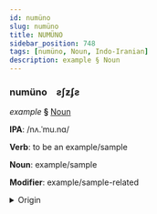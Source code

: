 ```yaml
---
id: numüno
slug: numüno
title: NUMÜNO
sidebar_position: 748
tags: [numüno, Noun, Indo-Iranian]
description: example § Noun
---
```


### numüno&emsp;<span kind="abugida">ƨʃƶʄƨ</span>

*example* **§** [Noun](../../tags/Noun)

**IPA**: /nʌ.ˈmu.nɑ/

**Verb**: to be an example/sample

**Noun**: example/sample

**Modifier**: example/sample-related

<details>
    <summary>Origin</summary>
    Marathi नमूना namunā [n̪ə.muː.n̪äː]<br/>
    <em>Indo-Iranian Language Family</em>
</details>
